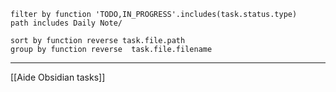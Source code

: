 
````tasks
filter by function 'TODO,IN_PROGRESS'.includes(task.status.type)
path includes Daily Note/

sort by function reverse task.file.path
group by function reverse  task.file.filename 
````

---
[[Aide Obsidian tasks]]